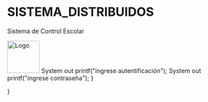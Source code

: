 # SISTEMA_DISTRIBUIDOS
Sistema de Control Escolar
<div class="degree">
		<!-- wrapper -->
		<div class="wrapper">
			<a href="index.html"><img src="@{'/public/img/logo.png'}" height="75" width="75"
				alt="Logo" id="logo" /></a>
System out printf("ingrese autentificación");
System out printf("ingrese contraseña");
}

}
